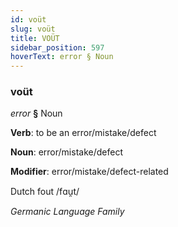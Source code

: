 ```yaml
---
id: voüt
slug: voüt
title: VOÜT
sidebar_position: 597
hoverText: error § Noun
---
```


### voüt

*error* **§** Noun

**Verb**: to be an error/mistake/defect

**Noun**: error/mistake/defect

**Modifier**: error/mistake/defect-related

Dutch fout /fɑu̯t/

*Germanic Language Family*